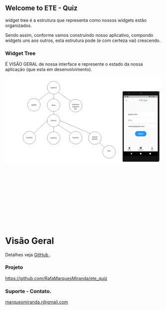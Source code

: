 ## Welcome to ETE - Quiz

widget tree é a estrutura que representa como nossos widgets estão organizados.

Sendo assim, conforme vamos construindo nosso aplicativo, compondo widgets uns aos outros, esta estrutura pode (e com certeza vai) crescendo. 

### Widget Tree

 É VISÃO GERAL de nossa interface e represente o estado da nossa aplicação (que esta em desenvolvimento).
 
 <p align ="center">
	<img wigth="20" src="https://github.com/RafaMarquesMiranda/ete_quiz/blob/gh-pages/site1.PNG">
	</p>

<p align = "center">
    <img wigth = "100" src"\site0.PNG">

</p>

<p align = "center">
    <img src"https://github.com/RafaMarquesMiranda/ete_quiz/blob/gh-pages/site1.PNG">

</p>


<p align = "center">
    <img wigth = "100" src"https://github.com/RafaMarquesMiranda/ete_quiz/blob/gh-pages/site2.PNG">

</p>


<p align = "center">
    <img wigth = "100" src"https://github.com/RafaMarquesMiranda/ete_quiz/blob/gh-pages/site3.PNG">

</p>

<p align = "center">
    <img wigth = "100" src"https://github.com/RafaMarquesMiranda/ete_quiz/blob/gh-pages/site3.2.PNGg">


</p>
<p align = "center">
    <img wigth = "100" src"https://github.com/RafaMarquesMiranda/ete_quiz/blob/gh-pages/site5.PNG">

</p>


# Visão Geral




Detalhes veja [GitHub ](https://github.com/RafaMarquesMiranda/ete_quiz).

### Projeto 

https://github.com/RafaMarquesMiranda/ete_quiz

### Suporte - Contato.

marquesmiranda.r@gmail.com
